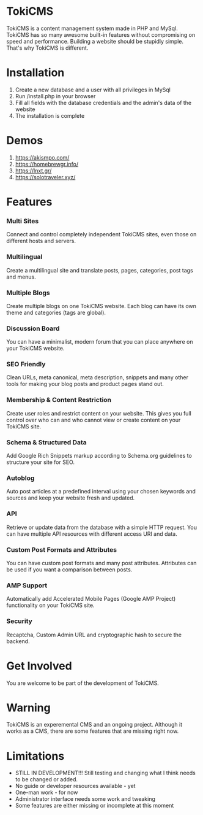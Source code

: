 TokiCMS
========
TokiCMS is a content management system made in PHP and MySql. TokiCMS has so many awesome built-in features without compromising on speed and performance. Building a website should be stupidly simple. That's why TokiCMS is different.

Installation
============
1. Create a new database and a user with all privileges in MySql
2. Run /install.php in your browser
3. Fill all fields with the database credentials and the admin's data of the website
4. The installation is complete

Demos
============
1. https://akismpo.com/
2. https://homebrewgr.info/
3. https://lnxt.gr/
4. https://solotraveler.xyz/

Features
============

### Multi Sites
Connect and control completely independent TokiCMS sites, even those on different hosts and servers.

### Multilingual
Create a multilingual site and translate posts, pages, categories, post tags and menus.

### Multiple Blogs
Create multiple blogs on one TokiCMS website. Each blog can have its own theme and categories (tags are global).

### Discussion Board
You can have a minimalist, modern forum that you can place anywhere on your TokiCMS website.

### SEO Friendly
Clean URLs, meta canonical, meta description, snippets and many other tools for making your blog posts and product pages stand out.

### Membership & Content Restriction
Create user roles and restrict content on your website. This gives you full control over who can and who cannot view or create content on your TokiCMS site.

### Schema & Structured Data
Add Google Rich Snippets markup according to Schema.org guidelines to structure your site for SEO.

### Autoblog
Auto post articles at a predefined interval using your chosen keywords and sources and keep your website fresh and updated.

### API
Retrieve or update data from the database with a simple HTTP request. You can have multiple API resources with different access URI and data.

### Custom Post Formats and Attributes
You can have custom post formats and many post attributes. Attributes can be used if you want a comparison between posts.

### AMP Support
Automatically add Accelerated Mobile Pages (Google AMP Project) functionality on your TokiCMS site.

### Security
Recaptcha, Custom Admin URL and cryptographic hash to secure the backend.

Get Involved
============
You are welcome to be part of the development of TokiCMS.

Warning
============
TokiCMS is an experemental CMS and an ongoing project. Although it works as a CMS, there are some features that are missing right now.

Limitations
============
* STILL IN DEVELOPMENT!!! Still testing and changing what I think needs to be changed or added.
* No guide or developer resources available - yet
* One-man work - for now
* Administrator interface needs some work and tweaking
* Some features are either missing or incomplete at this moment
